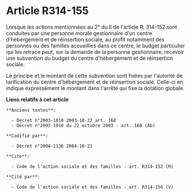 # Article R314-155

Lorsque les actions mentionnées au 2° du II de l'article R. 314-152 sont conduites par une personne morale gestionnaire d'un
centre d'hébergement et de réinsertion sociale, au profit notamment des personnes ou des familles accueillies dans ce centre,
le budget particulier qui les retrace peut, sur la demande de la personne gestionnaire, recevoir une subvention du budget du
centre d'hébergement et de réinsertion sociale.

Le principe et le montant de cette subvention sont fixées par l'autorité de tarification du centre d'hébergement et de
réinsertion sociale. Celle-ci en indique expressément le montant dans l'arrêté qui fixe la dotation globale.

**Liens relatifs à cet article**

	**Anciens textes**:

	  - Décret n°2003-1010 2003-10-22 art. 160
	  - Décret n°2003-1010 du 22 octobre 2003 - art. 160 (Ab)

	**Codifié par**:

	  - Décret n°2004-1136 2004-10-21

	**Cite**:

	  - Code de l'action sociale et des familles - art. R314-152 (M)

	**Cité par**:

	  - Code de l'action sociale et des familles - art. R314-156 (V)
